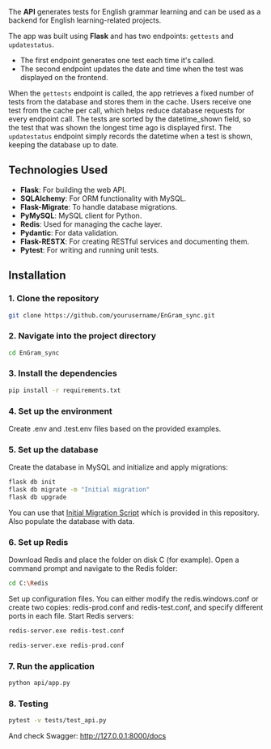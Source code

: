 The **API** generates tests for English grammar learning and can be used as a backend for English learning-related projects.

The app was built using **Flask** and has two endpoints: `gettests` and `updatestatus`.

- The first endpoint generates one test each time it's called.
- The second endpoint updates the date and time when the test was displayed on the frontend.

When the `gettests` endpoint is called, the app retrieves a fixed number of tests from the database and stores them in the cache. Users receive one test from the cache per call, which helps reduce database requests for every endpoint call. The tests are sorted by the datetime_shown field, so the test that was shown the longest time ago is displayed first. The `updatestatus` endpoint simply records the datetime when a test is shown, keeping the database up to date.

## Technologies Used

- **Flask**: For building the web API.
- **SQLAlchemy**: For ORM functionality with MySQL.
- **Flask-Migrate**: To handle database migrations.
- **PyMySQL**: MySQL client for Python.
- **Redis**: Used for managing the cache layer.
- **Pydantic**: For data validation.
- **Flask-RESTX**: For creating RESTful services and documenting them.
- **Pytest**: For writing and running unit tests.

## Installation

### 1. Clone the repository

```bash
git clone https://github.com/yourusername/EnGram_sync.git
```

### 2. Navigate into the project directory

```bash
cd EnGram_sync
```

### 3. Install the dependencies

```bash
pip install -r requirements.txt
```

### 4. Set up the environment

Create .env and .test.env files based on the provided examples. 

### 5. Set up the database

Create the database in MySQL and initialize and apply migrations:

```bash
flask db init
flask db migrate -m "Initial migration"
flask db upgrade
```
You can use that [Initial Migration Script](https://github.com/yahrdev/EnGram_sync/blob/main/api/migrations/versions/3e4caf632902_initial_migration.py) which is provided in this repository.
Also populate the database with data. 

### 6. Set up Redis

Download Redis and place the folder on disk C (for example). Open a command prompt and navigate to the Redis folder:

```bash
cd C:\Redis
```

Set up configuration files. You can either modify the redis.windows.conf or create two copies: redis-prod.conf and redis-test.conf, and specify different ports in each file.
Start Redis servers:

```bash
redis-server.exe redis-test.conf
```

```bash
redis-server.exe redis-prod.conf
```

### 7. Run the application

```bash
python api/app.py
```

### 8. Testing

```bash
pytest -v tests/test_api.py  
```

And check Swagger: http://127.0.0.1:8000/docs
